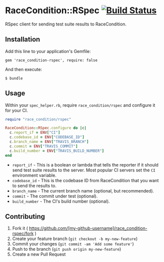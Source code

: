 # RaceCondition::RSpec [![Build Status](https://travis-ci.org/RaceCondition-io/race_condition-rspec.svg?branch=master)](https://travis-ci.org/RaceCondition-io/race_condition-rspec)

RSpec client for sending test suite results to RaceCondition.

## Installation

Add this line to your application's Gemfile:

    gem 'race_condition-rspec', require: false

And then execute:

    $ bundle


## Usage

Within your `spec_helper.rb`, require `race_condition/rspec` and configure it for your CI.

```ruby
require "race_condition/rspec"

RaceCondition::RSpec.configure do |c|
  c.report_if = ENV["CI"]
  c.codebase_id = ENV["CODEBASE_ID"]
  c.branch_name = ENV["TRAVIS_BRANCH"]
  c.commit = ENV["TRAVIS_COMMIT"]
  c.build_number = ENV["TRAVIS_BUILD_NUMBER"]
end
```

* `report_if` - This is a boolean or lambda that tells the reporter if it should send test suite results to the server.  Most popular CI servers set the `CI` environment variable.
* `codebase_id` - This is the codebase ID from RaceCondition that you want to send the results to.
* `branch_name` - The current branch name (optional, but recommended).
* `commit` - The commit under test (optional).
* `build_number` - The CI's build number (optional).

## Contributing

1. Fork it ( https://github.com/[my-github-username]/race_condition-rspec/fork )
2. Create your feature branch (`git checkout -b my-new-feature`)
3. Commit your changes (`git commit -am 'Add some feature'`)
4. Push to the branch (`git push origin my-new-feature`)
5. Create a new Pull Request

